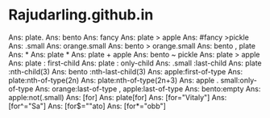# Rajudarling.github.in
Ans: plate. Ans: bento Ans: fancy Ans: plate > apple Ans: #fancy >pickle Ans: .small Ans: orange.small Ans: bento > orange.small Ans: bento , plate Ans: * Ans: plate * Ans: plate + apple Ans: bento ~ pickle Ans: plate > apple Ans: plate : first-child Ans: plate : only-child Ans: .small :last-child Ans: plate :nth-child(3) Ans: bento :nth-last-child(3) Ans: apple:first-of-type Ans: plate:nth-of-type(2n) Ans: plate:nth-of-type(2n+3) Ans: apple . small:only-of-type Ans: orange:last-of-type , apple:last-of-type Ans: bento:empty Ans: apple:not(.small) Ans: [for] Ans: plate[for] Ans: [for="Vitaly"] Ans: [for^="Sa"] Ans: [for$=""ato] Ans: [for*="obb"]

